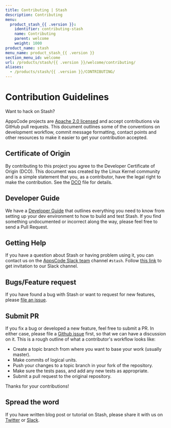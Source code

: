 ```yaml
---
title: Contributing | Stash
description: Contributing
menu:
  product_stash_{{ .version }}:
    identifier: contributing-stash
    name: Contributing
    parent: welcome
    weight: 1000
product_name: stash
menu_name: product_stash_{{ .version }}
section_menu_id: welcome
url: /products/stash/{{ .version }}/welcome/contributing/
aliases:
  - /products/stash/{{ .version }}/CONTRIBUTING/
---
```


# Contribution Guidelines
Want to hack on Stash?

AppsCode projects are [Apache 2.0 licensed](https://github.com/stashed/stash/blob/master/LICENSE) and accept contributions via
GitHub pull requests.  This document outlines some of the conventions on
development workflow, commit message formatting, contact points and other
resources to make it easier to get your contribution accepted.

## Certificate of Origin

By contributing to this project you agree to the Developer Certificate of
Origin (DCO). This document was created by the Linux Kernel community and is a
simple statement that you, as a contributor, have the legal right to make the
contribution. See the [DCO](https://github.com/stashed/stash/blob/master/DCO) file for details.

## Developer Guide

We have a [Developer Guide](/docs/setup/developer-guide/overview.md) that outlines everything you need to know from setting up your
dev environment to how to build and test Stash. If you find something undocumented or incorrect along the way,
please feel free to send a Pull Request.

## Getting Help

If you have a question about Stash or having problem using it, you can contact us on the [AppsCode Slack team](https://appscode.slack.com/messages/C8NCX6N23/details/) channel `#stash`. Follow [this link](https://slack.appscode.com) to get invitation to our Slack channel.

## Bugs/Feature request

If you have found a bug with Stash or want to request for new features, please [file an issue](https://github.com/stashed/stash/issues/new).

## Submit PR

If you fix a bug or developed a new feature, feel free to submit a PR. In either case, please file a [Github issue](https://github.com/stashed/stash/issues/new) first, so that we can have a discussion on it. This is a rough outline of what a contributor's workflow looks like:

- Create a topic branch from where you want to base your work (usually master).
- Make commits of logical units.
- Push your changes to a topic branch in your fork of the repository.
- Make sure the tests pass, and add any new tests as appropriate.
- Submit a pull request to the original repository.

Thanks for your contributions!

## Spread the word

If you have written blog post or tutorial on Stash, please share it with us on [Twitter](https://twitter.com/AppsCodeHQ) or [Slack](https://slack.appscode.com).
